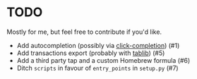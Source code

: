 # TODO
Mostly for me, but feel free to contribute if you'd like.

- Add autocompletion (possibly via [click-completion](https://github.com/click-contrib/click-completion)) (#1)
- Add transactions export (probably with [tablib](https://github.com/kennethreitz/tablib)) (#5)
- Add a third party tap and a custom Homebrew formula (#6)
- Ditch `scripts` in favour of `entry_points` in `setup.py` (#7)
